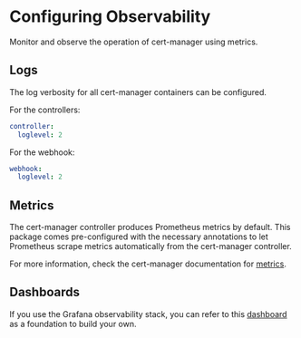 # Configuring Observability

Monitor and observe the operation of cert-manager using metrics.

## Logs

The log verbosity for all cert-manager containers can be configured.

For the controllers:

```yaml
controller:
  loglevel: 2
```

For the webhook:

```yaml
webhook:
  loglevel: 2
```

## Metrics

The cert-manager controller produces Prometheus metrics by default. This package comes pre-configured with the necessary annotations to let Prometheus scrape metrics automatically from the cert-manager controller.

For more information, check the cert-manager documentation for [metrics](https://cert-manager.io/docs/usage/prometheus-metrics).

## Dashboards

If you use the Grafana observability stack, you can refer to this [dashboard](https://gitlab.com/uneeq-oss/cert-manager-mixin/-/blob/master/dashboards/cert-manager.json) as a foundation to build your own.
